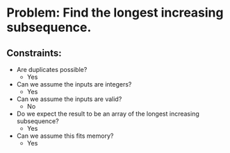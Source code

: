 # Problem: Find the longest increasing subsequence.
## Constraints:
* Are duplicates possible?
  * Yes
* Can we assume the inputs are integers?
  * Yes
* Can we assume the inputs are valid?
  * No
* Do we expect the result to be an array of the longest increasing subsequence?
  * Yes
* Can we assume this fits memory?
  * Yes